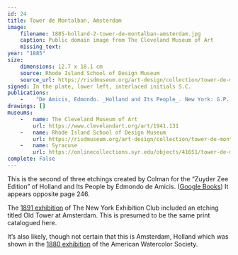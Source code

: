 ```yaml
---
id: 24
title: Tower de Montalban, Amsterdam
image:
    filename: 1885-holland-2-tower-de-montalban-amsterdam.jpg
    caption: Public domain image from The Cleveland Museum of Art
    missing_text: 
year: "1885"
size:
    dimensions: 12.7 x 18.1 cm
    source: Rhode Island School of Design Museum
    source_url: https://risdmuseum.org/art-design/collection/tower-de-montalban-amsterdam-19881134
signed: In the plate, lower left, interlaced initials S.C.
publications:
    -    "De Amicis, Edmondo. _Holland and Its People_. New York: G.P. Putnam's Sons, 1885."
drawings: []
museums: 
    -   name: The Cleveland Museum of Art
        url: https://www.clevelandart.org/art/1941.131
    -   name: Rhode Island School of Design Museum
        url: https://risdmuseum.org/art-design/collection/tower-de-montalban-amsterdam-19881134
    -   name: Syracuse
        url: https://onlinecollections.syr.edu/objects/41651/tower-de-montalban-amsterdam
complete: False
---
```

This is the second of three etchings created by Colman for the “Zuyder Zee Edition” of Holland and Its People by Edmondo de Amicis. ([Google Books](https://www.google.com/books/edition/Holland_and_Its_People/OXE-AAAAYAAJ)) It appears opposite page 246.

The [1891 exhibition](https://www.google.com/books/edition/A_Publication_by_the_New_York_Etching_Cl/6glLAQAAMAAJ) of The New York Exhibition Club included an etching titled Old Tower at Amsterdam. This is presumed to be the same print catalogued here.

It’s also likely, though not certain that this is Amsterdam, Holland which was shown in the [1880 exhibition](https://www.academia.edu/37356531/Annual_Exhibition_Record_of_the_American_Watercolor_Society_1867_1921_version_2) of the American Watercolor Society.